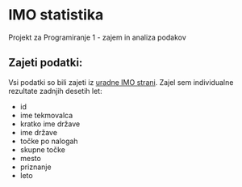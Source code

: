 # IMO statistika

Projekt za Programiranje 1 - zajem in analiza podakov

## Zajeti podatki:

Vsi podatki so bili zajeti iz [uradne IMO strani](http://www.imo-official.org). Zajel sem individualne rezultate zadnjih desetih let:
- id 
- ime tekmovalca
- kratko ime države
- ime države
- točke po nalogah
- skupne točke
- mesto
- priznanje
- leto


